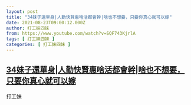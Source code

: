 ```yaml
---
layout: post
title: "34妹子還單身|人勤快賢惠啥活都會幹|啥也不想要，只要你真心就可以嫁"
date: 2021-08-23T09:00:12.000Z
author: 打工妹四妹
from: https://www.youtube.com/watch?v=SQF743KjrlA
tags: [ 打工妹四妹 ]
categories: [ 打工妹四妹 ]
---
```

<!--1629709212000-->
[34妹子還單身|人勤快賢惠啥活都會幹|啥也不想要，只要你真心就可以嫁](https://www.youtube.com/watch?v=SQF743KjrlA)
------

<div>
打工妹
</div>
